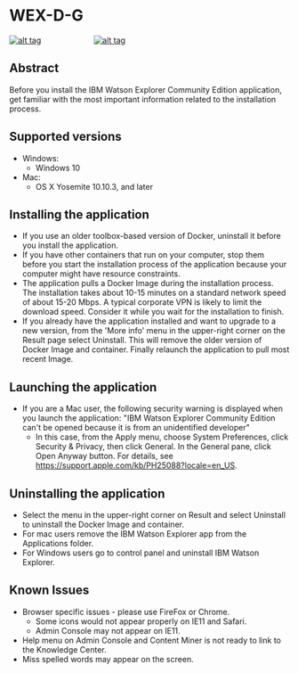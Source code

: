 # WEX-D-G

[![alt tag](https://github.com/ibm-wex/WEX-D-G/blob/master/images/TryMe_Wex_Mac.png)](https://github.com/ibm-wex/WEX-D-G/tree/master/TechPreview/V12CE/mac)                                 &nbsp; &nbsp;&nbsp;&nbsp;&nbsp;&nbsp;&nbsp;&nbsp;&nbsp; &nbsp;&nbsp;&nbsp;&nbsp;&nbsp;&nbsp;&nbsp;&nbsp;&nbsp;&nbsp;&nbsp; [![alt tag](https://github.com/ibm-wex/WEX-D-G/blob/master/images/TryMe_Wex_Windows.png)](https://github.com/ibm-wex/WEX-D-G/tree/master/TechPreview/V12CE/windows)

## Abstract
Before you install the IBM Watson Explorer Community Edition application, get familiar with the most important information related to the installation process.

## Supported versions
 - Windows:
   - Windows 10
 - Mac:
   - OS X Yosemite 10.10.3, and later
   
## Installing the application
- If you use an older toolbox-based version of Docker, uninstall it before you install the application.
- If you have other containers that run on your computer, stop them before you start the installation process of the application because your computer might have resource constraints.
- The application pulls a Docker Image during the installation process. The installation takes about 10-15 minutes on a standard network speed of about 15-20 Mbps. A typical corporate VPN is likely to limit the download speed. Consider it while you wait for the installation to finish.
- If you already have the application installed and want to upgrade to a new version, from the 'More info' menu in the upper-right corner on the Result page select Uninstall. This will remove the older version of Docker Image and container. Finally relaunch the application to pull most recent Image.  

## Launching the application
- If you are a Mac user, the following security warning is displayed when you launch the application: "IBM Watson Explorer Community Edition can't be opened because it is from an unidentified developer"
  - In this case, from the Apply menu, choose System Preferences, click Security & Privacy, then click General. In the General pane, click Open Anyway button. For details, see https://support.apple.com/kb/PH25088?locale=en_US.

## Uninstalling the application
 - Select the menu in the upper-right corner on Result and select Uninstall to uninstall the Docker Image and container.
  - For mac users remove the IBM Watson Explorer app from the Applications folder.
  - For Windows users go to control panel and uninstall IBM Watson Explorer.

## Known Issues
 - Browser specific issues - please use FireFox or Chrome. 
   - Some icons would not appear properly on IE11 and Safari.
   - Admin Console may not appear on IE11.
 - Help menu on Admin Console and Content Miner is not ready to link to the Knowledge Center.
 - Miss spelled words may appear on the screen.
